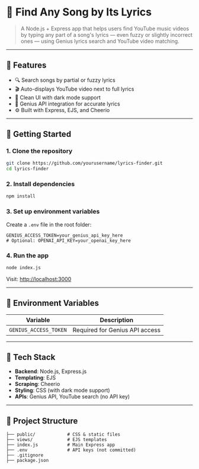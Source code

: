 # 🎵 Find Any Song by Its Lyrics

> A Node.js + Express app that helps users find YouTube music videos by typing any part of a song's lyrics — even fuzzy or slightly incorrect ones — using Genius lyrics search and YouTube video matching.

---

## 🌟 Features

- 🔍 Search songs by partial or fuzzy lyrics
- 🎬 Auto-displays YouTube video next to full lyrics
- 🎨 Clean UI with dark mode support
- 📜 Genius API integration for accurate lyrics
- ⚙️ Built with Express, EJS, and Cheerio

---

## 🚀 Getting Started

### 1. Clone the repository

```bash
git clone https://github.com/yourusername/lyrics-finder.git
cd lyrics-finder
````

### 2. Install dependencies

```bash
npm install
```

### 3. Set up environment variables

Create a `.env` file in the root folder:

```env
GENIUS_ACCESS_TOKEN=your_genius_api_key_here
# Optional: OPENAI_API_KEY=your_openai_key_here
```

### 4. Run the app

```bash
node index.js
```

Visit: [http://localhost:3000](http://localhost:3000)

---

## 🔐 Environment Variables

| Variable              | Description                     |
| --------------------- | ------------------------------- |
| `GENIUS_ACCESS_TOKEN` | Required for Genius API access  |


---

## 🧠 Tech Stack

* **Backend**: Node.js, Express.js
* **Templating**: EJS
* **Scraping**: Cheerio
* **Styling**: CSS (with dark mode support)
* **APIs**: Genius API, YouTube search (no API key)

---

## 📁 Project Structure

```
├── public/            # CSS & static files
├── views/             # EJS templates
├── index.js           # Main Express app
├── .env               # API keys (not committed)
├── .gitignore
├── package.json
```


